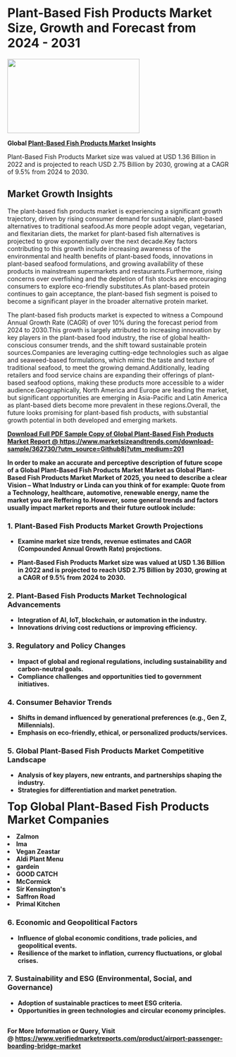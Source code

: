 <H1>Plant-Based Fish Products Market Size, Growth and Forecast from 2024 - 2031</H1><img class="aligncenter size-medium wp-image-584254" src="https://thirdeyenews.in/wp-content/uploads/2024/09/Global-Market-Research-300x168.jpeg" alt="" width="300" height="168" /><p><strong>Global&nbsp;<a href="https://www.marketsizeandtrends.com/download-sample/362730/?utm_source=Github8j?utm_medium=201">Plant-Based Fish Products Market</a> Insights</strong></p><p>Plant-Based Fish Products Market size was valued at USD 1.36 Billion in 2022 and is projected to reach USD 2.75 Billion by 2030, growing at a CAGR of 9.5% from 2024 to 2030.</p><p><h2>Market Growth Insights</h2> <p>The plant-based fish products market is experiencing a significant growth trajectory, driven by rising consumer demand for sustainable, plant-based alternatives to traditional seafood.As more people adopt vegan, vegetarian, and flexitarian diets, the market for plant-based fish alternatives is projected to grow exponentially over the next decade.Key factors contributing to this growth include increasing awareness of the environmental and health benefits of plant-based foods, innovations in plant-based seafood formulations, and growing availability of these products in mainstream supermarkets and restaurants.Furthermore, rising concerns over overfishing and the depletion of fish stocks are encouraging consumers to explore eco-friendly substitutes.As plant-based protein continues to gain acceptance, the plant-based fish segment is poised to become a significant player in the broader alternative protein market.</p> <p><strong><a href="#"></a></strong></p> <p>The plant-based fish products market is expected to witness a Compound Annual Growth Rate (CAGR) of over 10% during the forecast period from 2024 to 2030.This growth is largely attributed to increasing innovation by key players in the plant-based food industry, the rise of global health-conscious consumer trends, and the shift toward sustainable protein sources.Companies are leveraging cutting-edge technologies such as algae and seaweed-based formulations, which mimic the taste and texture of traditional seafood, to meet the growing demand.Additionally, leading retailers and food service chains are expanding their offerings of plant-based seafood options, making these products more accessible to a wider audience.Geographically, North America and Europe are leading the market, but significant opportunities are emerging in Asia-Pacific and Latin America as plant-based diets become more prevalent in these regions.Overall, the future looks promising for plant-based fish products, with substantial growth potential in both developed and emerging markets.</p> <p><strong><a href="#"></p><p><span class=""><strong>Download Full PDF Sample Copy of Global Plant-Based Fish Products Market Report</strong> @ <a href="https://www.marketsizeandtrends.com/download-sample/362730/?utm_source=Github8j?utm_medium=201" target="_blank">https://www.marketsizeandtrends.com/download-sample/362730/?utm_source=Github8j?utm_medium=201</a></span></p><p>In order to make an accurate and perceptive description of future scope of a Global&nbsp;Plant-Based Fish Products Market Market as Global&nbsp;Plant-Based Fish Products Market Market of 2025, you need to describe a clear Vision &ndash; What Industry or Linda can you think of for example: Quote from a Technology, healthcare, automotive, renewable energy, name the market you are Reffering to.However, some general trends and factors usually impact market reports and their future outlook include:</p><h3>1.&nbsp;<strong>Plant-Based Fish Products Market Growth Projections</strong></h3><ul><li>Examine market size trends, revenue estimates and CAGR (Compounded Annual Growth Rate) projections.</li><li><p>Plant-Based Fish Products Market size was valued at USD 1.36 Billion in 2022 and is projected to reach USD 2.75 Billion by 2030, growing at a CAGR of 9.5% from 2024 to 2030.</p></li></ul><h3>2.&nbsp;<strong>Plant-Based Fish Products Market Technological Advancements</strong></h3><ul><li>Integration of AI, IoT, blockchain, or automation in the industry.</li><li>Innovations driving cost reductions or improving efficiency.</li></ul><h3>3.&nbsp;<strong>Regulatory and Policy Changes</strong></h3><ul><li>Impact of global and regional regulations, including sustainability and carbon-neutral goals.</li><li>Compliance challenges and opportunities tied to government initiatives.</li></ul><h3>4.&nbsp;<strong>Consumer Behavior Trends</strong></h3><ul><li>Shifts in demand influenced by generational preferences (e.g., Gen Z, Millennials).</li><li>Emphasis on eco-friendly, ethical, or personalized products/services.</li></ul><h3>5.&nbsp;<strong>Global Plant-Based Fish Products Market Competitive Landscape</strong></h3><ul><li>Analysis of key players, new entrants, and partnerships shaping the industry.</li><li>Strategies for differentiation and market penetration.</li></ul><p data-pm-slice="1 1 []"><span style="color: inherit; font-family: inherit; font-size: 25px;">Top Global Plant-Based Fish Products Market Companies</span></p><div class="" data-test-id=""><p><li>Zalmon</li><li> Ima</li><li> Vegan Zeastar</li><li> Aldi Plant Menu</li><li> gardein</li><li> GOOD CATCH</li><li> McCormick</li><li> Sir Kensington's</li><li> Saffron Road</li><li> Primal Kitchen</li></p></div><h3>6.&nbsp;<strong>Economic and Geopolitical Factors</strong></h3><ul><li>Influence of global economic conditions, trade policies, and geopolitical events.</li><li>Resilience of the market to inflation, currency fluctuations, or global crises.</li></ul><h3>7.&nbsp;<strong>Sustainability and ESG (Environmental, Social, and Governance)</strong></h3><ul><li>Adoption of sustainable practices to meet ESG criteria.</li><li>Opportunities in green technologies and circular economy principles.</li></ul><h2><strong style="font-size: 14px;">For More Information or Query, Visit @&nbsp;</strong><a style="background-color: #ffffff; font-size: 14px;" href="https://www.marketsizeandtrends.com/report/plant-based-fish-products-market/" target="_blank">https://www.verifiedmarketreports.com/product/airport-passenger-boarding-bridge-market</a></h2>